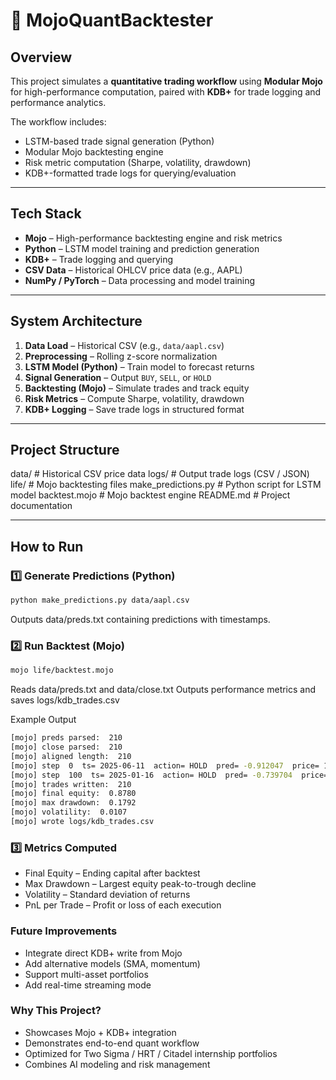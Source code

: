 # 🧠 MojoQuantBacktester

## Overview
This project simulates a **quantitative trading workflow** using **Modular Mojo** for high-performance computation, paired with **KDB+** for trade logging and performance analytics.

The workflow includes:
- LSTM-based trade signal generation (Python)
- Modular Mojo backtesting engine
- Risk metric computation (Sharpe, volatility, drawdown)
- KDB+-formatted trade logs for querying/evaluation

---

## Tech Stack
- **Mojo** – High-performance backtesting engine and risk metrics
- **Python** – LSTM model training and prediction generation
- **KDB+** – Trade logging and querying
- **CSV Data** – Historical OHLCV price data (e.g., AAPL)
- **NumPy / PyTorch** – Data processing and model training

---

## System Architecture
1. **Data Load** – Historical CSV (e.g., `data/aapl.csv`)
2. **Preprocessing** – Rolling z-score normalization
3. **LSTM Model (Python)** – Train model to forecast returns
4. **Signal Generation** – Output `BUY`, `SELL`, or `HOLD`
5. **Backtesting (Mojo)** – Simulate trades and track equity
6. **Risk Metrics** – Compute Sharpe, volatility, drawdown
7. **KDB+ Logging** – Save trade logs in structured format

---

## Project Structure
data/ # Historical CSV price data
logs/ # Output trade logs (CSV / JSON)
life/ # Mojo backtesting files
make_predictions.py # Python script for LSTM model
backtest.mojo # Mojo backtest engine
README.md # Project documentation

---

## How to Run

### 1️⃣ Generate Predictions (Python)
```bash
python make_predictions.py data/aapl.csv
```
Outputs data/preds.txt containing predictions with timestamps.

### 2️⃣ Run Backtest (Mojo)
```bash
mojo life/backtest.mojo
```
Reads data/preds.txt and data/close.txt
Outputs performance metrics and saves logs/kdb_trades.csv

Example Output
```bash
[mojo] preds parsed:  210
[mojo] close parsed:  210
[mojo] aligned length:  210
[mojo] step  0  ts= 2025-06-11  action= HOLD  pred= -0.912047  price= 198.78
[mojo] step  100  ts= 2025-01-16  action= HOLD  pred= -0.739704  price= 228.26
[mojo] trades written:  210
[mojo] final equity:  0.8780
[mojo] max drawdown:  0.1792
[mojo] volatility:  0.0107
[mojo] wrote logs/kdb_trades.csv
```
### 3️⃣ Metrics Computed
- Final Equity – Ending capital after backtest
- Max Drawdown – Largest equity peak-to-trough decline
- Volatility – Standard deviation of returns
- PnL per Trade – Profit or loss of each execution

### Future Improvements
- Integrate direct KDB+ write from Mojo
- Add alternative models (SMA, momentum)
- Support multi-asset portfolios
- Add real-time streaming mode


### Why This Project?
- Showcases Mojo + KDB+ integration
- Demonstrates end-to-end quant workflow
- Optimized for Two Sigma / HRT / Citadel internship portfolios
- Combines AI modeling and risk management
